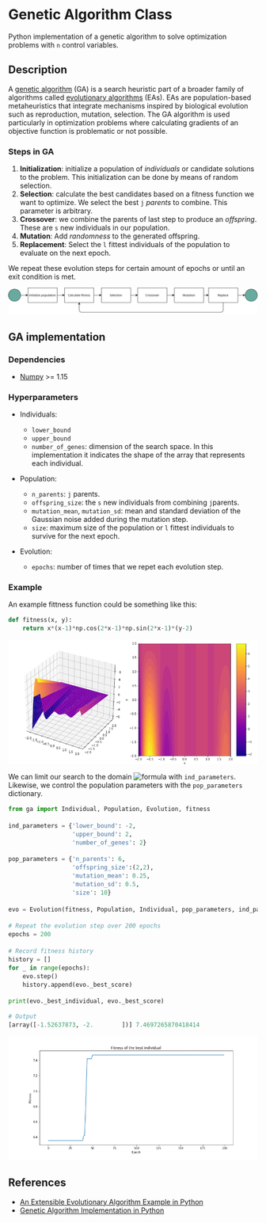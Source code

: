 # Genetic Algorithm Class 
Python implementation of a genetic algorithm to solve optimization problems with `n` control variables.

## Description 
A [genetic algorithm](https://en.wikipedia.org/wiki/Genetic_algorithm) (GA) is a search heuristic part of a broader family of algorithms called [evolutionary algorithms](https://en.wikipedia.org/wiki/Evolutionary_algorithm) (EAs). EAs are population-based metaheuristics that integrate mechanisms inspired by biological evolution such as reproduction, mutation, selection. The GA algorithm  is used particularly in optimization problems where calculating gradients of an objective function is problematic or not possible. 

### Steps in GA

1. **Initialization**: initialize a population of *individuals* or candidate solutions to the problem. This initialization can be done by means of random selection. 
2. **Selection**: calculate the best candidates based on a fitness function we want to optimize. We select the best `j` *parents* to combine. This parameter is arbitrary. 
3. **Crossover**: we combine the parents of last step to produce an *offspring*. These are `s` new individuals in our population.  
4. **Mutation**: Add *randomness* to the generated offspring. 
5. **Replacement**: Select the `l` fittest individuals of the population to evaluate on the next epoch.

We repeat these evolution steps for certain amount of epochs or until an exit condition is met.

![](public/genetic-algo.png)

## GA implementation 

### Dependencies 

- [Numpy](https://numpy.org/) >= 1.15

### Hyperparameters 

- Individuals: 
    - `lower_bound`
    - `upper_bound`
    - `number_of_genes`: dimension of the search space. In this implementation it indicates the shape of the array that represents each individual.  

- Population:
    - `n_parents`: `j` parents.   
    - `offspring_size`: the `s` new individuals from combining `j`parents. 
    - `mutation_mean`, `mutation_sd`: mean and standard deviation of the Gaussian noise added during the mutation step.
    - `size`: maximum size of the population or `l` fittest individuals to survive for the next epoch. 

- Evolution: 
    - `epochs`: number of times that we repet each evolution step. 

### Example 

An example fittness function could be something like this:

```python 
def fitness(x, y):
    return x*(x-1)*np.cos(2*x-1)*np.sin(2*x-1)*(y-2)
```
![](public/fitness_function.png)

We can limit our search to the domain ![formula](https://render.githubusercontent.com/render/math?math=x\in[-2,2],y\in[-2,2]) with `ind_parameters`. Likewise, we control the population parameters with the `pop_parameters` dictionary.

```python 
from ga import Individual, Population, Evolution, fitness

ind_parameters = {'lower_bound': -2,
                  'upper_bound': 2,
                  'number_of_genes': 2}

pop_parameters = {'n_parents': 6,
                  'offspring_size':(2,2),
                  'mutation_mean': 0.25,
                  'mutation_sd': 0.5,
                  'size': 10}

evo = Evolution(fitness, Population, Individual, pop_parameters, ind_parameters, fitness)

# Repeat the evolution step over 200 epochs
epochs = 200

# Record fitness history 
history = []
for _ in range(epochs):
    evo.step()
    history.append(evo._best_score)
    
print(evo._best_individual, evo._best_score)
```

```python
# Output
[array([-1.52637873, -2.        ])] 7.4697265870418414
``` 
![](public/fitness_history.png)

## References

- [An Extensible Evolutionary Algorithm Example in Python](https://towardsdatascience.com/an-extensible-evolutionary-algorithm-example-in-python-7372c56a557b)
- [Genetic Algorithm Implementation in Python](https://towardsdatascience.com/genetic-algorithm-implementation-in-python-5ab67bb124a6)
